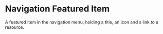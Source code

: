 # Navigation Featured Item

A featured item in the navigation menu, holding a title, an icon and a link to a resource.